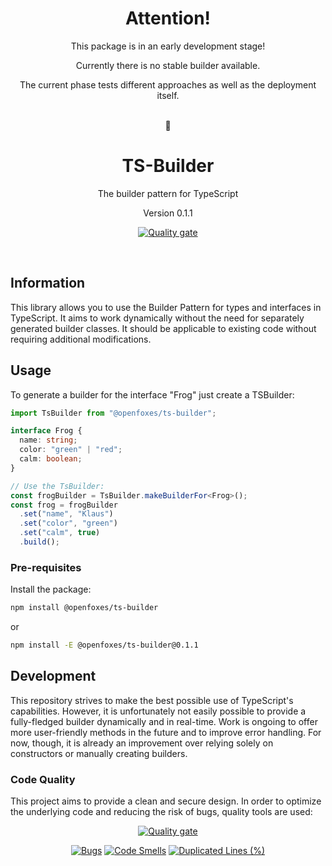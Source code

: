 <h1 align="center">
    Attention!
</h1>

<p align="center">
   This package is in an early development stage!
</p>

<p align="center">
   Currently there is no stable builder available.
</p>

<p align="center">
    The current phase tests different approaches as well as the deployment itself.
</p>

<br />

<div align="center">
  👷
</div>
<h1 align="center">
    TS-Builder
</h1>

<p align="center">
   The builder pattern for TypeScript 
</p>

<p align="center">
   Version 0.1.1
</p>

<p align="center">
    <a href="https://sonarcloud.io/summary/new_code?id=OpenFoxes_ts-builder"><img src="https://sonarcloud.io/api/project_badges/quality_gate?project=OpenFoxes_ts-builder" alt="Quality gate" /></a>
</p>

<br />

## Information

This library allows you to use the Builder Pattern for types and interfaces in TypeScript.
It aims to work dynamically without the need for separately generated builder classes.
It should be applicable to existing code without requiring additional modifications.

## Usage

To generate a builder for the interface "Frog" just create a TSBuilder:

```typescript
import TsBuilder from "@openfoxes/ts-builder";

interface Frog {
  name: string;
  color: "green" | "red";
  calm: boolean;
}

// Use the TsBuilder:
const frogBuilder = TsBuilder.makeBuilderFor<Frog>();
const frog = frogBuilder
  .set("name", "Klaus")
  .set("color", "green")
  .set("calm", true)
  .build();

```

### Pre-requisites

Install the package:

```bash
npm install @openfoxes/ts-builder
```

or

```bash
npm install -E @openfoxes/ts-builder@0.1.1
```

## Development

This repository strives to make the best possible use of TypeScript's capabilities.
However, it is unfortunately not easily possible to provide a fully-fledged builder dynamically and in real-time.
Work is ongoing to offer more user-friendly methods in the future and to improve error handling.
For now, though, it is already an improvement over relying solely on constructors or manually creating builders.

### Code Quality

This project aims to provide a clean and secure design.
In order to optimize the underlying code and reducing the risk of bugs, quality tools are used:

<p align="center">
    <a href="https://sonarcloud.io/summary/new_code?id=OpenFoxes_ts-builder"><img src="https://sonarcloud.io/api/project_badges/quality_gate?project=OpenFoxes_ts-builder" alt="Quality gate" /></a>
</p>

<p align="center">
    <a href="https://sonarcloud.io/summary/new_code?id=OpenFoxes_ts-builder"><img src="https://sonarcloud.io/api/project_badges/measure?project=OpenFoxes_ts-builder&metric=bugs" alt="Bugs" /></a>
    <a href="https://sonarcloud.io/summary/new_code?id=OpenFoxes_ts-builder"><img src="https://sonarcloud.io/api/project_badges/measure?project=OpenFoxes_ts-builder&metric=code_smells" alt="Code Smells" /></a>
    <a href="https://sonarcloud.io/summary/new_code?id=OpenFoxes_ts-builder"><img src="https://sonarcloud.io/api/project_badges/measure?project=OpenFoxes_ts-builder&metric=duplicated_lines_density" alt="Duplicated Lines (%)" /></a>
</p>
